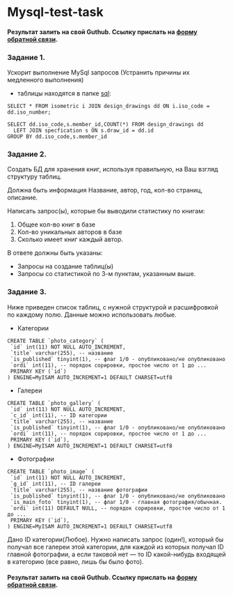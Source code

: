 # Mysql-test-task

#### Результат залить на свой Guthub. Ссылку прислать на [форму обратной связи](https://forms.yandex.ru/u/5ce7aa786b6a50012c7424f4/).

### Задание 1.

Ускорит выполнение MySql запросов (Устранить причины их медленного выполнения)
- таблицы находятся в папке [sql](https://github.com/woerr/Mysql-test-task/tree/master/sql):

 ```mysql
 SELECT * FROM isometric i JOIN design_drawings dd ON i.iso_code = dd.iso_number;
 ```
 
 ```mysql
 SELECT dd.iso_code,s.member_id,COUNT(*) FROM design_drawings dd
   LEFT JOIN specfication s ON s.draw_id = dd.id
 GROUP BY dd.iso_code,s.member_id
 ```




### Задание 2.
Создать БД для хранения книг, используя правильную, на Ваш взгляд структуру таблиц. 

Должна быть информация Название, автор, год, кол-во страниц, описание. 

Написать запрос(ы), которые бы выводили статистику по книгам:
 
  1) Общее кол-во книг в базе
  2) Кол-во уникальных авторов в базе
  3) Сколько имеет книг каждый автор.

В ответе должны быть указаны:
- Запросы на создание таблиц(ы) 
- Запросы со статистикой по 3-м пунктам, указанным выше.


### Задание 3.
Ниже приведен список таблиц, с нужной структурой и расшифровкой по каждому полю. Данные можно использовать любые.

- Категории
```mysql
CREATE TABLE `photo_category` (
 `id` int(11) NOT NULL AUTO_INCREMENT,
 `title` varchar(255), -- название
 `is_published` tinyint(1), -- флаг 1/0 - опубликовано/не опубликовано
 `ordi` int(11), -- порядок сорировки, простое число от 1 до ...
 PRIMARY KEY (`id`)
) ENGINE=MyISAM AUTO_INCREMENT=1 DEFAULT CHARSET=utf8
```

- Галереи
```mysql
CREATE TABLE `photo_gallery` (
 `id` int(11) NOT NULL AUTO_INCREMENT,
 `c_id` int(11), -- ID категории 
 `title` varchar(255), -- название
 `is_published` tinyint(1), -- флаг 1/0 - опубликовано/не опубликовано
 `ordi` int(11), -- порядок сорировки, простое число от 1 до ...
 PRIMARY KEY (`id`),
) ENGINE=MyISAM AUTO_INCREMENT=1 DEFAULT CHARSET=utf8
```

- Фотографии
```mysql
CREATE TABLE `photo_image` (
 `id` int(11) NOT NULL AUTO_INCREMENT,
 `g_id` int(11), -- ID галереи
 `title` varchar(255), -- название фотографии
 `is_published` tinyint(1), -- флаг 1/0 - опубликовано/не опубликовано
 `is_main_foto` tinyint(1), -- флаг 1/0 - главная фотография/обычная. 
 `ordi` int(11) DEFAULT NULL, -- порядок сорировки, простое число от 1 до ...
 PRIMARY KEY (`id`),
) ENGINE=MyISAM AUTO_INCREMENT=1 DEFAULT CHARSET=utf8
```


Дано ID категории(Любое).
Нужно написать запрос (один!), который бы получал все галереи этой категории, для каждой из которых получал ID главной фотографии, а если таковой нет — то ID какой-нибудь входящей в категорию (все равно, лишь бы было фото).


#### Результат залить на свой Guthub. Ссылку прислать на [форму обратной связи](https://forms.yandex.ru/u/5ce7aa786b6a50012c7424f4/).
